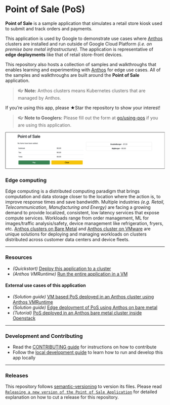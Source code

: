 # Point of Sale (PoS)

**Point of Sale** is a sample application that simulates a retail store kiosk
used to submit and track orders and payments.

This application is used by Google to demonstrate use cases where
[Anthos](https://cloud.google.com/anthos) clusters are installed and run outside
of Google Cloud Platform _(i.e. on premise bare metal infrastructure)_. The
application is representative of **edge deployments** like that of retail
store-front devices.

This repository also hosts a collection of samples and walkthroughs that enables
learning and experimenting with [Anthos](https://cloud.google.com/anthos) for
edge use cases. All of the samples and walkthroughs are built around the
**Point of Sale** application.

> 👓 **Note:** Anthos clusters means Kubernetes clusters that are managed by Anthos.

If you’re using this app, please ★Star the repository to show your interest!

> 👓 **Note to Googlers:** Please fill out the form at [go/using-pos](http://go/using-pos) if you are using this application.

<p align="center">
    <img src="docs/images/pos.png">
</p>

### Edge computing

Edge computing is a distributed computing paradigm that brings computation and
data storage closer to the location where the action is, to improve response
times and save bandwidth. Multiple industries _(e.g. Retail, Telecommunication,
Manufacturing and Energy)_ are facing a growing demand to provide localized,
consistent, low latency services that expose compute services. Workloads range
from order management, ML for images/traffic analysis/safety, device management
like refrigeration, fryers, etc. [Anthos clusters on Bare Metal](https://cloud.google.com/anthos/clusters/docs/bare-metal) and [Anthos cluster on VMware](https://cloud.google.com/anthos/clusters/docs/on-prem)
are unique solutions for deploying and managing workloads on clusters
distributed across customer data centers and device fleets.

---

### Resources
- _(Quickstart)_ [Deploy this application to a cluster](/docs/quickstart.md)
- _(Anthos VMRuntime)_ [Run the entire application in a VM](/extras/anthos-vmruntime)

#### External use cases of this application
- _(Solution guide)_ [VM based PoS deployed in an Anthos cluster using Anthos VMRuntime](https://github.com/GoogleCloudPlatform/anthos-samples/tree/main/anthos-vmruntime)
- _(Solution guide)_ [Edge deployment of PoS using Anthos on bare metal](https://cloud.google.com/bare-metal/docs/tutorials/abm-edge-at-scale)
- _(Tutorial)_ [PoS deployed in an Anthos bare metal cluster inside Openstack](https://cloud.google.com/anthos/clusters/docs/bare-metal/latest/installing/openstack-abm-install)

---

### Development and Contributing
- Read the [CONTRIBUTING guide](/CONTRIBUTING.md) for instructions on how to contribute
- Follow the [local development guide](/docs/local-dev.md) to learn how to run and develop this app locally

---
### Releases
This repository follows [semantic-versioning](https://semver.org/) to version
its files. Please read [`Releasing a new version of the Point of Sale Application`](/docs/release.md)
for detailed explanation on how to cut a release for this repository.
